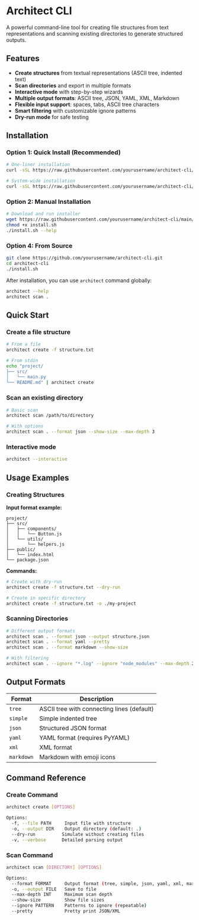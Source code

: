 # Architect CLI

A powerful command-line tool for creating file structures from text representations and scanning existing directories to generate structured outputs.

## Features

- **Create structures** from textual representations (ASCII tree, indented text)
- **Scan directories** and export in multiple formats
- **Interactive mode** with step-by-step wizards
- **Multiple output formats**: ASCII tree, JSON, YAML, XML, Markdown
- **Flexible input support**: spaces, tabs, ASCII tree characters
- **Smart filtering** with customizable ignore patterns
- **Dry-run mode** for safe testing

## Installation

### Option 1: Quick Install (Recommended)

```bash
# One-liner installation
curl -sSL https://raw.githubusercontent.com/yourusername/architect-cli/main/install.sh | bash

# System-wide installation
curl -sSL https://raw.githubusercontent.com/yourusername/architect-cli/main/install.sh | bash -s -- --system
```

### Option 2: Manual Installation

```bash
# Download and run installer
wget https://raw.githubusercontent.com/yourusername/architect-cli/main/install.sh
chmod +x install.sh
./install.sh --help
```

### Option 4: From Source

```bash
git clone https://github.com/yourusername/architect-cli.git
cd architect-cli
./install.sh
```

After installation, you can use `architect` command globally:

```bash
architect --help
architect scan .
```

## Quick Start

### Create a file structure

```bash
# From a file
architect create -f structure.txt

# From stdin
echo "project/
├── src/
│   └── main.py
└── README.md" | architect create
```

### Scan an existing directory

```bash
# Basic scan
architect scan /path/to/directory

# With options
architect scan . --format json --show-size --max-depth 3
```

### Interactive mode

```bash
architect --interactive
```

## Usage Examples

### Creating Structures

**Input format example:**
```
project/
├── src/
│   ├── components/
│   │   └── Button.js
│   └── utils/
│       └── helpers.js
├── public/
│   └── index.html
└── package.json
```

**Commands:**
```bash
# Create with dry-run
architect create -f structure.txt --dry-run

# Create in specific directory
architect create -f structure.txt -o ./my-project
```

### Scanning Directories

```bash
# Different output formats
architect scan . --format json --output structure.json
architect scan . --format yaml --pretty
architect scan . --format markdown --show-size

# With filtering
architect scan . --ignore "*.log" --ignore "node_modules" --max-depth 2
```

## Output Formats

| Format | Description |
|--------|-------------|
| `tree` | ASCII tree with connecting lines (default) |
| `simple` | Simple indented tree |
| `json` | Structured JSON format |
| `yaml` | YAML format (requires PyYAML) |
| `xml` | XML format |
| `markdown` | Markdown with emoji icons |

## Command Reference

### Create Command
```bash
architect create [OPTIONS]

Options:
  -f, --file PATH     Input file with structure
  -o, --output DIR    Output directory (default: .)
  --dry-run          Simulate without creating files
  -v, --verbose      Detailed parsing output
```

### Scan Command
```bash
architect scan [DIRECTORY] [OPTIONS]

Options:
  --format FORMAT     Output format (tree, simple, json, yaml, xml, markdown)
  -o, --output FILE   Save to file
  --max-depth INT     Maximum scan depth
  --show-size         Show file sizes
  --ignore PATTERN    Patterns to ignore (repeatable)
  --pretty            Pretty print JSON/XML
```